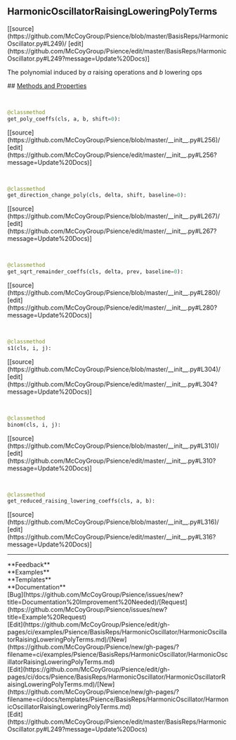 ## <a id="Psience.BasisReps.HarmonicOscillator.HarmonicOscillatorRaisingLoweringPolyTerms">HarmonicOscillatorRaisingLoweringPolyTerms</a> 

<div class="docs-source-link" markdown="1">
[[source](https://github.com/McCoyGroup/Psience/blob/master/BasisReps/HarmonicOscillator.py#L249)/
[edit](https://github.com/McCoyGroup/Psience/edit/master/BasisReps/HarmonicOscillator.py#L249?message=Update%20Docs)]
</div>

The polynomial induced by _a_ raising operations and _b_ lowering ops







<div class="collapsible-section">
 <div class="collapsible-section collapsible-section-header" markdown="1">
## <a class="collapse-link" data-toggle="collapse" href="#methods" markdown="1"> Methods and Properties</a> <a class="float-right" data-toggle="collapse" href="#methods"><i class="fa fa-chevron-down"></i></a>
 </div>
 <div class="collapsible-section collapsible-section-body collapse show" id="methods" markdown="1">
 
<a id="Psience.BasisReps.HarmonicOscillator.HarmonicOscillatorRaisingLoweringPolyTerms.get_poly_coeffs" class="docs-object-method">&nbsp;</a> 
```python
@classmethod
get_poly_coeffs(cls, a, b, shift=0): 
```
<div class="docs-source-link" markdown="1">
[[source](https://github.com/McCoyGroup/Psience/blob/master/__init__.py#L256)/
[edit](https://github.com/McCoyGroup/Psience/edit/master/__init__.py#L256?message=Update%20Docs)]
</div>


<a id="Psience.BasisReps.HarmonicOscillator.HarmonicOscillatorRaisingLoweringPolyTerms.get_direction_change_poly" class="docs-object-method">&nbsp;</a> 
```python
@classmethod
get_direction_change_poly(cls, delta, shift, baseline=0): 
```
<div class="docs-source-link" markdown="1">
[[source](https://github.com/McCoyGroup/Psience/blob/master/__init__.py#L267)/
[edit](https://github.com/McCoyGroup/Psience/edit/master/__init__.py#L267?message=Update%20Docs)]
</div>


<a id="Psience.BasisReps.HarmonicOscillator.HarmonicOscillatorRaisingLoweringPolyTerms.get_sqrt_remainder_coeffs" class="docs-object-method">&nbsp;</a> 
```python
@classmethod
get_sqrt_remainder_coeffs(cls, delta, prev, baseline=0): 
```
<div class="docs-source-link" markdown="1">
[[source](https://github.com/McCoyGroup/Psience/blob/master/__init__.py#L280)/
[edit](https://github.com/McCoyGroup/Psience/edit/master/__init__.py#L280?message=Update%20Docs)]
</div>


<a id="Psience.BasisReps.HarmonicOscillator.HarmonicOscillatorRaisingLoweringPolyTerms.s1" class="docs-object-method">&nbsp;</a> 
```python
@classmethod
s1(cls, i, j): 
```
<div class="docs-source-link" markdown="1">
[[source](https://github.com/McCoyGroup/Psience/blob/master/__init__.py#L304)/
[edit](https://github.com/McCoyGroup/Psience/edit/master/__init__.py#L304?message=Update%20Docs)]
</div>


<a id="Psience.BasisReps.HarmonicOscillator.HarmonicOscillatorRaisingLoweringPolyTerms.binom" class="docs-object-method">&nbsp;</a> 
```python
@classmethod
binom(cls, i, j): 
```
<div class="docs-source-link" markdown="1">
[[source](https://github.com/McCoyGroup/Psience/blob/master/__init__.py#L310)/
[edit](https://github.com/McCoyGroup/Psience/edit/master/__init__.py#L310?message=Update%20Docs)]
</div>


<a id="Psience.BasisReps.HarmonicOscillator.HarmonicOscillatorRaisingLoweringPolyTerms.get_reduced_raising_lowering_coeffs" class="docs-object-method">&nbsp;</a> 
```python
@classmethod
get_reduced_raising_lowering_coeffs(cls, a, b): 
```
<div class="docs-source-link" markdown="1">
[[source](https://github.com/McCoyGroup/Psience/blob/master/__init__.py#L316)/
[edit](https://github.com/McCoyGroup/Psience/edit/master/__init__.py#L316?message=Update%20Docs)]
</div>
 </div>
</div>












---


<div markdown="1" class="text-secondary">
<div class="container">
  <div class="row">
   <div class="col" markdown="1">
**Feedback**   
</div>
   <div class="col" markdown="1">
**Examples**   
</div>
   <div class="col" markdown="1">
**Templates**   
</div>
   <div class="col" markdown="1">
**Documentation**   
</div>
   <div class="col" markdown="1">
   
</div>
   <div class="col" markdown="1">
   
</div>
   <div class="col" markdown="1">
   
</div>
</div>
  <div class="row">
   <div class="col" markdown="1">
[Bug](https://github.com/McCoyGroup/Psience/issues/new?title=Documentation%20Improvement%20Needed)/[Request](https://github.com/McCoyGroup/Psience/issues/new?title=Example%20Request)   
</div>
   <div class="col" markdown="1">
[Edit](https://github.com/McCoyGroup/Psience/edit/gh-pages/ci/examples/Psience/BasisReps/HarmonicOscillator/HarmonicOscillatorRaisingLoweringPolyTerms.md)/[New](https://github.com/McCoyGroup/Psience/new/gh-pages/?filename=ci/examples/Psience/BasisReps/HarmonicOscillator/HarmonicOscillatorRaisingLoweringPolyTerms.md)   
</div>
   <div class="col" markdown="1">
[Edit](https://github.com/McCoyGroup/Psience/edit/gh-pages/ci/docs/Psience/BasisReps/HarmonicOscillator/HarmonicOscillatorRaisingLoweringPolyTerms.md)/[New](https://github.com/McCoyGroup/Psience/new/gh-pages/?filename=ci/docs/templates/Psience/BasisReps/HarmonicOscillator/HarmonicOscillatorRaisingLoweringPolyTerms.md)   
</div>
   <div class="col" markdown="1">
[Edit](https://github.com/McCoyGroup/Psience/edit/master/BasisReps/HarmonicOscillator.py#L249?message=Update%20Docs)   
</div>
   <div class="col" markdown="1">
   
</div>
   <div class="col" markdown="1">
   
</div>
   <div class="col" markdown="1">
   
</div>
</div>
</div>
</div>